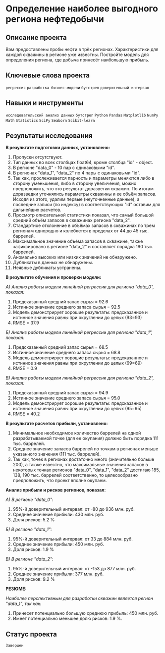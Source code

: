 # Определение наиболее выгодного региона нефтедобычи

## Описание проекта

Вам предоставлены пробы нефти в трёх регионах. Характеристики для каждой скважины в регионе уже известны.
Постройте модель для определения региона, где добыча принесёт наибольшую прибыль. 

## Ключевые слова проекта

`регрессия` `разработка бизнес-модели` `бутстреп` `доверительный интервал`

## Навыки и инструменты

`исследовательский анализ данных` `бутстреп` `Python` `Pandas` `Matplotlib` `NumPy` `Math` `Statistics` `SciPy` `Seaborn` `Scikit-learn`

## Результаты исследования

**В результате подготовки данных, установлено:**

1. Пропуски отсутствуют.
2. Тип данных во всех столбцах float64, кроме столбца "id" - object.
3. В регионе "data_0" - 10 пар с одинаковыми "id".
4. В регионах "data_1", "data_2" по 4 пары с одинаковыми "id".
5. Так как, прослеживается парность и параметры меняются либо в сторону уменьшения, либо в сторону увеличения, можно предположить, что это результат доразветки скважин. По итогам доразведки уточнялись параметры скважины и ее объём запасов. Исходя из этого, удалим первые (неуточненные данные), а последние записи (по индексу) в соответствующих "id" оставим для дальнейших расчетов.
6. Просмотр описательной статистики показал, что самый большой средний объём запасов в скважинах региона "data_2".
7. Стандартное отклонение в объёмах запасов в скважинах по трем регионам однородно и колеблется в пределах от 44 до 45 тыс. баррелей.
8. Максимальное значение объёма запасов в скважине, также зафиксировано в регионе "data_2" и составляет порядка 190 тыс. баррелей.
9. Аномально высоких или низких значений не обнаружено.
10. Дубликаты в данных не обнаружены.
11. Неявные дубликаты устранены.

**В результате обучения и проверки модели:**

*А) Анализ работы модели линейной регрессии для региона "data_0", показал:*

1. Предсказанный средний запас сырья = 92.6
2. Истинное значение среднего запаса сырья = 92.5
3. Модель демонстрирует хорошие результаты: предсказанное и истинное значения равны при округлении до целых (93=93)
4. RMSE = 37.9

*Б) Анализ работы модели линейной регрессии для региона "data_1", показал:*

1. Предсказанный средний запас сырья = 68.5
2. Истинное значение среднего запаса сырья = 68.8
3. Модель демонстрирует хорошие результаты: предсказанное и истинное значения равны при округлении до целых (69=69)
4. RMSE = 0.9

*В) Анализ работы модели линейной регрессии для региона "data_2", показал:*

1. Предсказанный средний запас сырья = 94.9
2. Истинное значение среднего запаса сырья = 95.0
3. Модель демонстрирует хорошие результаты: предсказанное и истинное значения равны при округлении до целых (95=95)
4. RMSE = 40.2

**В результате расчетов прибыли, установлено:**

1. Минимальное необходимое количество баррелей на одной разрабатываемой точке (для ее окупания) должно быть порядка 111 тыс. баррелей.
2. Среднее значение запасов баррелей по точкам в регионах меньше указанного значения (111 тыс. баррелей).
3. Так как, точек в регионах достаточно много (значительно больше 200), а также известно, что максимальные значения запасов в некоторых точках регионов "data_0", "data_1", "data_2" достигаю 185, 138, 190 тыс. баррелей соответственно, то целесообразно предположить, что проект вполне окупаем.

**Анализ прибыли и рисков регионов, показал:**

*A) В регионе "data_0":*

1. 95%-й доверительный интервал: от -80 до 936 млн. руб.
2. Среднее значение прибыли: 430 млн. руб.
3. Доля рисков: 5.2 %

*Б) В регионе "data_1":*

1. 95%-й доверительный интервал: от 33 до 884 млн. руб.
2. Среднее значение прибыли: 450 млн. руб.
3. Доля рисков: 1.9 %

*В) В регионе "data_2":*

1. 95%-й доверительный интервал: от -153 до 877 млн. руб.
2. Среднее значение прибыли: 377 млн. руб.
3. Доля рисков: 9.2 %

**РЕЗЮМЕ:**

*Наиболее перспективным для разработки скважин является регион "data_1", так как:*

1. Принесет потенциально большую среднюю прибыль: 450 млн. руб.
2. Имеет потенциально меньшее долю рисков: 1.9 %.
 
 ## Статус проекта
 `Завершен`

